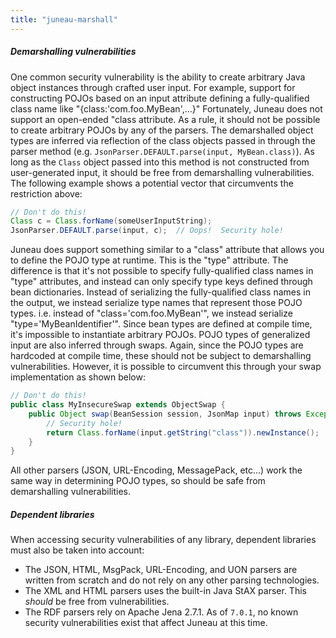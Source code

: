 ```yaml
---
title: "juneau-marshall"
---
```


##### Demarshalling vulnerabilities
One common security vulnerability is the ability to create arbitrary Java object instances through crafted
user input.  For example, support for constructing POJOs based on an input attribute defining a
fully-qualified class name like "\{class:'com.foo.MyBean',...\}"
Fortunately, Juneau does not support an open-ended "class attribute.
As a rule, it should not be possible to create arbitrary POJOs by any of the parsers.
The demarshalled object types are inferred via reflection of the class objects passed in through the parser
method (e.g. `JsonParser.DEFAULT.parse(input, MyBean.class)`).
As long as the `Class` object passed into this method is not constructed from user-generated input,
it should be free from demarshalling vulnerabilities.
The following example shows a potential vector that circumvents the restriction above:
```java
// Don't do this!
Class c = Class.forName(someUserInputString);
JsonParser.DEFAULT.parse(input, c);  // Oops!  Security hole!
```
Juneau does support something similar to a "class" attribute that allows you to define the
POJO type at runtime.
This is the "type" attribute.
The difference is that it's not possible to specify fully-qualified class names in "type" attributes,
and instead can only specify type keys defined through bean dictionaries.
Instead of serializing the fully-qualified class names in the output, we instead serialize type
names that represent those POJO types.
i.e. instead of "class='com.foo.MyBean'", we instead serialize "type='MyBeanIdentifier'".
Since bean types are defined at compile time, it's impossible to instantiate arbitrary POJOs.
POJO types of generalized input are also inferred through swaps.
Again, since the POJO types are hardcoded at compile time, these should not be subject to demarshalling
vulnerabilities.  However, it is possible to circumvent this through your swap implementation as shown
below:
```java
// Don't do this!
public class MyInsecureSwap extends ObjectSwap {
    public Object swap(BeanSession session, JsonMap input) throws Exception {
        // Security hole!
        return Class.forName(input.getString("class")).newInstance();
    }
}
```
All other parsers (JSON, URL-Encoding, MessagePack, etc...) work the same way in determining POJO types, so
should be safe from demarshalling vulnerabilities.
##### Dependent libraries
When accessing security vulnerabilities of any library, dependent libraries must also be taken into account:
- The JSON, HTML, MsgPack, URL-Encoding, and UON parsers are written from scratch and do not rely on
any other parsing technologies.
- The XML and HTML parsers uses the built-in Java StAX parser.
This *should* be free from vulnerabilities.
- The RDF parsers rely on Apache Jena 2.7.1.
As of `7.0.1`, no known security vulnerabilities exist that affect Juneau at this time.